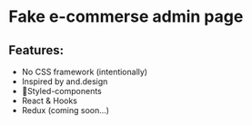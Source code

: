 # Fake e-commerse admin page

## Features:

- No CSS framework (intentionally)
- Inspired by and.design
- 💅Styled-components
- React & Hooks
- Redux (coming soon...)
